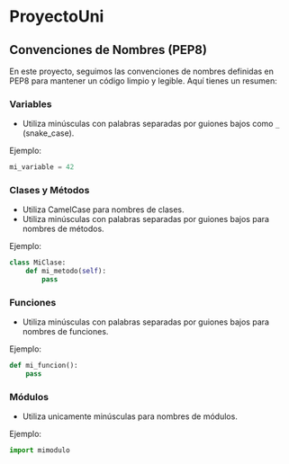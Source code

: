 # ProyectoUni


## Convenciones de Nombres (PEP8)

En este proyecto, seguimos las convenciones de nombres definidas en PEP8 para mantener un código limpio y legible. Aquí tienes un resumen:

### Variables
- Utiliza minúsculas con palabras separadas por guiones bajos como `_` (snake_case).

Ejemplo:
```python
mi_variable = 42
```

### Clases y Métodos
- Utiliza CamelCase para nombres de clases.
- Utiliza minúsculas con palabras separadas por guiones bajos para nombres de métodos.

Ejemplo:
```python
class MiClase:
    def mi_metodo(self):
        pass
```

### Funciones
- Utiliza minúsculas con palabras separadas por guiones bajos para nombres de funciones.

Ejemplo:
```python
def mi_funcion():
    pass
```

### Módulos
- Utiliza unicamente minúsculas para nombres de módulos.

Ejemplo:
```python
import mimodulo
```
